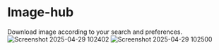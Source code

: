 # Image-hub
Download image according to your search and preferences.
![Screenshot 2025-04-29 102402](https://github.com/user-attachments/assets/5722afa6-d74a-467a-af15-8c71448ddf55)
![Screenshot 2025-04-29 102500](https://github.com/user-attachments/assets/45588125-c6c6-457e-9f37-89856f9cbd58)
